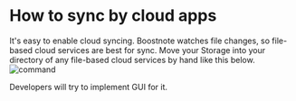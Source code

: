 # How to sync by cloud apps
It's easy to enable cloud syncing. Boostnote watches file changes, so file-based cloud services are best for sync.
Move your Storage into your directory of any file-based cloud services by hand like this below.
![command](https://raw.githubusercontent.com/BoostIO/Boostnote/docs/images/how_to_move.png)

Developers will try to implement GUI for it.
